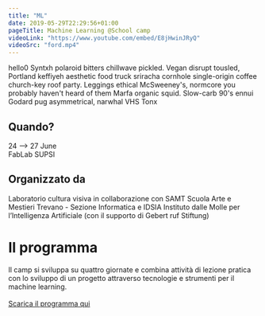 ```yaml
---
title: "ML"
date: 2019-05-29T22:29:56+01:00
pageTitle: Machine Learning @School camp
videoLink: "https://www.youtube.com/embed/E8jHwinJRyQ"
videoSrc: "ford.mp4"
---
```


hello0 Syntxh polaroid bitters chillwave pickled. Vegan disrupt tousled, Portland keffiyeh aesthetic food truck sriracha cornhole single-origin coffee church-key roof party. Leggings ethical McSweeney's, normcore you probably haven't heard of them Marfa organic squid. Slow-carb 90's ennui Godard pug asymmetrical, narwhal VHS Tonx 


## Quando?
24 ⟶ 27 June <br>
FabLab SUPSI

## Organizzato da
Laboratorio cultura visiva in collaborazione con SAMT Scuola Arte e Mestieri Trevano - Sezione Informatica e IDSIA Instituto dalle Molle per l’Intelligenza Artificiale (con il supporto di Gebert ruf Stiftung)

# Il programma
Il camp si sviluppa su quattro giornate e combina attività di lezione pratica con lo sviluppo di un progetto attraverso tecnologie e strumenti per il machine learning.
<br>
<br>
[Scarica il programma qui](http://google.com)
